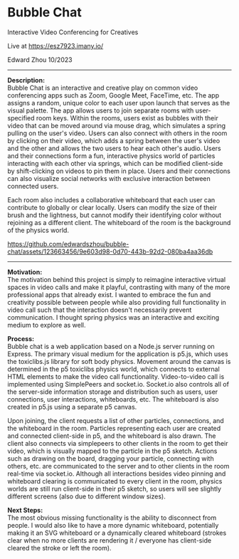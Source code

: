 # Bubble Chat

Interactive Video Conferencing for Creatives  

Live at https://esz7923.imany.io/

Edward Zhou 10/2023

---

**Description:**  
Bubble Chat is an interactive and creative play on common video conferencing apps such as Zoom, Google Meet, FaceTime, etc. The app assigns a random, unique color to each user upon launch that serves as the visual palette.
The app allows users to join separate rooms with user-specified room keys. Within the rooms, users exist as bubbles with their video that can be moved around via mouse drag, which simulates a spring pulling on the user's video. 
Users can also connect with others in the room by clicking on their video, which adds a spring between the user's video and the other and allows the two users to hear each other's audio. Users and their connections form a fun, 
interactive physics world of particles interacting with each other via springs, which can be modified client-side by shift-clicking on videos to pin them in place. Users and their connections can also visualize social networks 
with exclusive interaction between connected users.

Each room also includes a collaborative whiteboard that each user can contribute to globally or clear locally. Users can modify the size of their brush and the lightness, but cannot modify their identifying color without
rejoining as a different client. The whiteboard of the room is the background of the physics world.


https://github.com/edwardszhou/bubble-chat/assets/123663456/9e603d98-0d70-443b-92d2-080ba4aa36db

---
**Motivation:**  
The motivation behind this project is simply to reimagine interactive virtual spaces in video calls and make it playful, contrasting with many of the more professional apps that already exist. I wanted to embrace the fun and
creativity possible between people while also providing full functionality in video call such that the interaction doesn't necessarily prevent communication. I thought spring physics was an interactive and exciting medium to
explore as well.
 
**Process:**  
Bubble chat is a web application based on a Node.js server running on Express. The primary visual medium for the application is p5.js, which uses the toxiclibs.js library for soft body physics. Movement around the canvas is determined
in the p5 toxiclibs physics world, which connects to external HTML elements to make the video call functionality. Video-to-video call is implemented using SimplePeers and socket.io. Socket.io also controls all of the server-side
information storage and distribution such as users, user connections, user interactions, whiteboards, etc. The whiteboard is also created in p5.js using a separate p5 canvas.

Upon joining, the client requests a list of other particles, connections, and the whiteboard in the room. Particles representing each user are created and connected client-side in p5, and the whiteboard is also drawn. The client also connects
via simplepeers to other clients in the room to get their video, which is visually mapped to the particle in the p5 sketch. Actions such as drawing on the board, dragging your particle, connecting with others, etc. are communicated to
the server and to other clients in the room real-time via socket.io. Although all interactions besides video pinning and whiteboard clearing is communicated to every client in the room, physics worlds are still run client-side in
their p5 sketch, so users will see slightly different screens (also due to different window sizes).

**Next Steps:**  
The most obvious missing functionality is the ability to disconnect from people. I would also like to have a more dynamic whiteboard, potentially making it an SVG whiteboard or a dynamically cleared whiteboard (strokes clear when
no more clients are rendering it / everyone has client-side cleared the stroke or left the room). 
